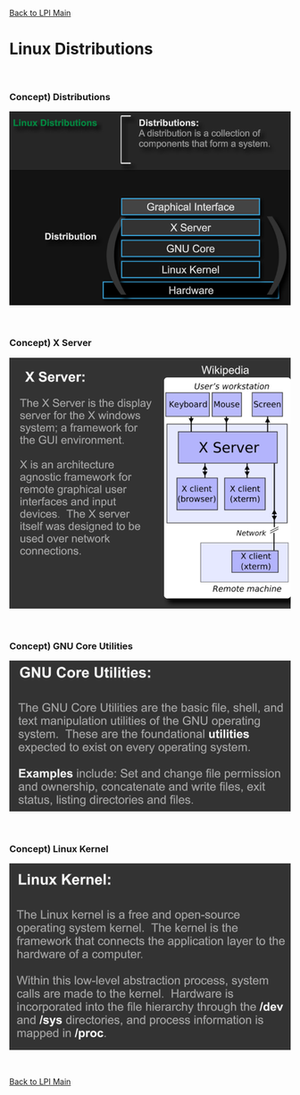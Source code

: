 [Back to LPI Main](../main.md)

# Linux Distributions

<br>

### Concept) Distributions
![](images/001.png)

<br>

### Concept) X Server
![](images/002.png)

<br>

### Concept) GNU Core Utilities
![](images/003.png)

<br>

### Concept) Linux Kernel
![](images/004.png)



<br>

[Back to LPI Main](../main.md)